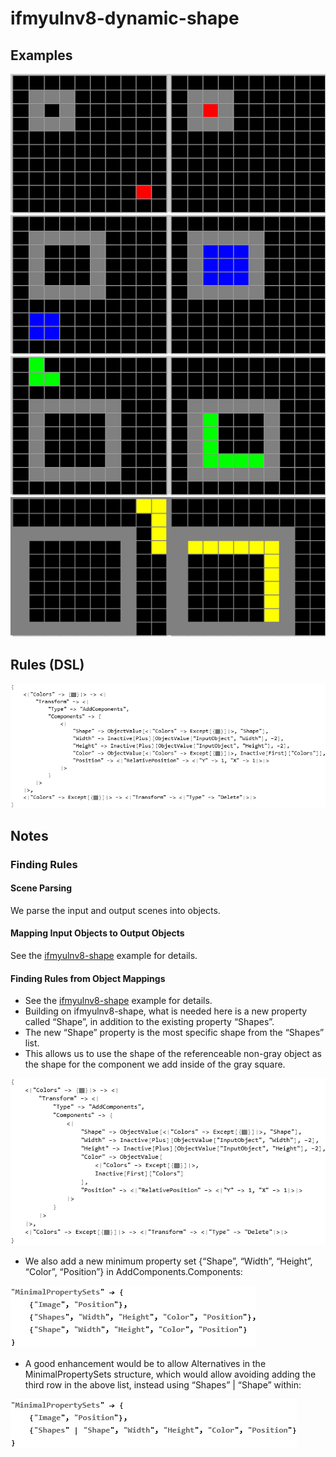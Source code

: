 # ifmyulnv8-dynamic-shape

## Examples

![ARC examples for ifmyulnv8-dynamic-shape](examples.png?raw=true)

## Rules (DSL)

![DSL rules for ifmyulnv8-dynamic-shape](rules.png?raw=true)

## Notes

### Finding Rules


#### Scene Parsing

We parse the input and output scenes into objects.


#### Mapping Input Objects to Output Objects

See the [ifmyulnv8-shape](https://github.com/dbigham/ARC/blob/main/TaskNotes/ifmyulnv8-shape/notes.md) example for details.


#### Finding Rules from Object Mappings

* See the [ifmyulnv8-shape](https://github.com/dbigham/ARC/blob/main/TaskNotes/ifmyulnv8-shape/notes.md) example for details.
* Building on ifmyulnv8-shape, what is needed here is a new property called “Shape”, in addition to the existing property “Shapes”.
* The new “Shape” property is the most specific shape from the “Shapes” list.
* This allows us to use the shape of the referenceable non-gray object as the shape for the component we add inside of the gray square.


![image 1](image1.png?raw=true)

* We also add a new minimum property set {“Shape”, “Width”, “Height”, “Color”, “Position”} in AddComponents.Components:

![image 2](image2.png?raw=true)

* A good enhancement would be to allow Alternatives in the MinimalPropertySets structure, which would allow avoiding adding the third row in the above list, instead using “Shapes” | “Shape” within:

![image 3](image3.png?raw=true)

